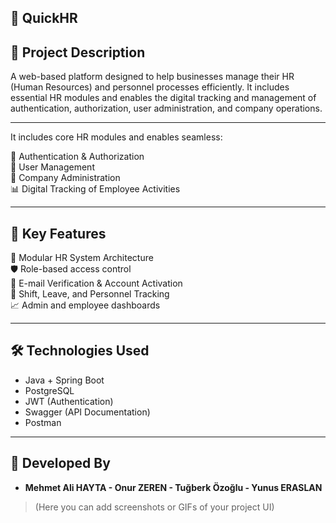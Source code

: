 ## 💼 QuickHR


## 📌 Project Description

A web-based platform designed to help businesses manage their HR (Human Resources) and personnel processes efficiently. 
It includes essential HR modules and enables the digital tracking and management of authentication, authorization, user administration, and company operations.

---

It includes core HR modules and enables seamless:

🔐 Authentication & Authorization  
👤 User Management  
🏢 Company Administration  
📊 Digital Tracking of Employee Activities  

---

## 🚀 Key Features

📂 Modular HR System Architecture  
🛡️ Role-based access control  
📧 E-mail Verification & Account Activation  
📅 Shift, Leave, and Personnel Tracking  
📈 Admin and employee dashboards  

---

## 🛠️ Technologies Used

- Java + Spring Boot  
- PostgreSQL  
- JWT (Authentication)  
- Swagger (API Documentation)
- Postman

---

## 👥 Developed By

- **Mehmet Ali HAYTA - Onur ZEREN - Tuğberk Özoğlu - Yunus ERASLAN**


> (Here you can add screenshots or GIFs of your project UI)

